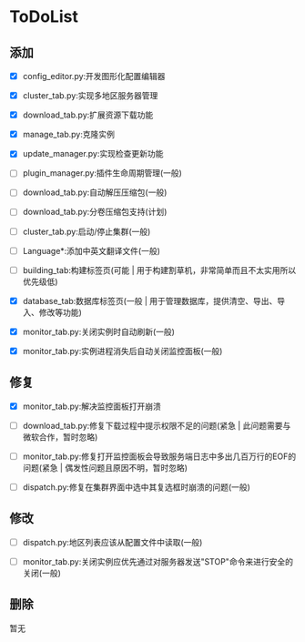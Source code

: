 # ToDoList

## 添加

 - [X] config_editor.py:开发图形化配置编辑器

 - [X] cluster_tab.py:实现多地区服务器管理

 - [X] download_tab.py:扩展资源下载功能

 - [X] manage_tab.py:克隆实例

 - [X] update_manager.py:实现检查更新功能

 - [ ] plugin_manager.py:插件生命周期管理(一般)

 - [ ] download_tab.py:自动解压压缩包(一般)

 - [ ] download_tab.py:分卷压缩包支持(计划)

 - [ ] cluster_tab.py:启动/停止集群(一般)

 - [ ] Language\*:添加中英文翻译文件(一般)

 - [ ] building_tab:构建标签页(可能 | 用于构建割草机，非常简单而且不太实用所以优先级低)

 - [X] database_tab:数据库标签页(一般 | 用于管理数据库，提供清空、导出、导入、修改等功能)

 - [X] monitor_tab.py:关闭实例时自动刷新(一般)

 - [X] monitor_tab.py:实例进程消失后自动关闭监控面板(一般)

## 修复

 - [X] monitor_tab.py:解决监控面板打开崩溃

 - [ ] download_tab.py:修复下载过程中提示权限不足的问题(紧急 | 此问题需要与微软合作，暂时忽略)

 - [ ] monitor_tab.py:修复打开监控面板会导致服务端日志中多出几百万行的EOF的问题(紧急 | 偶发性问题且原因不明，暂时忽略)

 - [ ] dispatch.py:修复在集群界面中选中其复选框时崩溃的问题(一般)

## 修改

 - [ ] dispatch.py:地区列表应该从配置文件中读取(一般)

 - [ ] monitor_tab.py:关闭实例应优先通过对服务器发送"STOP"命令来进行安全的关闭(一般)

## 删除

暂无